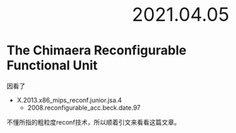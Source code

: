 <div style="text-align:right; font-size:3em;">2021.04.05</div>

# The Chimaera Reconfigurable Functional Unit

因看了

* X.2013.x86_mips_reconf.junior.jsa.4
  * 2008.reconfigurable_acc.beck.date.97

不懂所指的粗粒度reconf技术，所以顺着引文来看看这篇文章。

